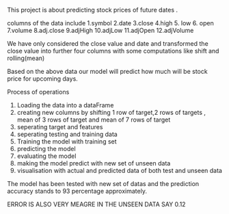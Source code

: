 This project is about predicting stock prices of future dates .

columns of the data include 1.symbol 2.date 3.close 4.high 5. low 6. open 7.volume 8.adj.close 9.adjHigh
10.adjLow 11.adjOpen 12.adjVolume


We have only considered the close value and date and transformed the close value into further four columns with some computations like shift and rolling(mean)



Based on the above data our model will predict how much will be stock price for upcoming days.

Process of operations

1.	Loading the data into a dataFrame
2.	creating new columns by shifting 1 row of target,2 rows of targets , mean of 3 rows of target and mean of 7 rows of target
3.	seperating target and features
4.	seperating testing and training data
5.	Training the model with training set
6.	predicting the model
7.	evaluating the model
8.	making the model predict with new set of unseen data
9.	visualisation with actual and predicted data of both test and unseen data


The model has been tested with new set of datas and the prediction accuracy stands to 93 percentage approximately.

ERROR IS ALSO VERY MEAGRE IN THE UNSEEN DATA SAY 0.12